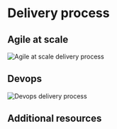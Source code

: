 # Delivery process

## Agile at scale
![Agile at scale delivery process](https://learn.microsoft.com/en-us/azure/devops/boards/plans/media/safe/portfolio-safe-poster.png?view=azure-devops)

## Devops
![Devops delivery process](https://agilefirst.io/content/images/2022/06/agile-devops.png)

## Additional resources

